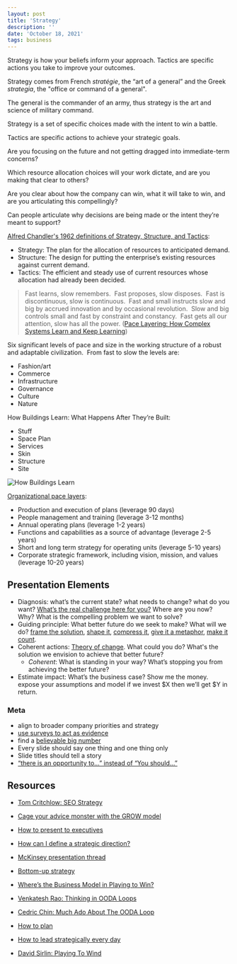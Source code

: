 ```yaml
---
layout: post
title: 'Strategy'
description: ''
date: 'October 18, 2021'
tags: business
---
```


Strategy is how your beliefs inform your approach. Tactics are specific actions you take to improve your outcomes.

Strategy comes from French _stratégie_, the “art of a general” and the Greek _strategia_, the "office or command of a general".

The general is the commander of an army, thus strategy is the art and science of military command.

Strategy is a set of specific choices made with the intent to win a battle.

Tactics are specific actions to achieve your strategic goals.

Are you focusing on the future and not getting dragged into immediate-term concerns?

Which resource allocation choices will your work dictate, and are you making that clear to others?

Are you clear about how the company can win, what it will take to win, and are you articulating this compellingly?

Can people articulate why decisions are being made or the intent they’re meant to support?

[Alfred Chandler's 1962 definitions of Strategy, Structure, and Tactics](https://www.amazon.com/Strategy-Structure-Chapters-Industrial-Enterprise/dp/158798198X):
- Strategy: The plan for the allocation of resources to anticipated demand.
- Structure: The design for putting the enterprise’s existing resources against current demand.
- Tactics: The efficient and steady use of current resources whose allocation had already been decided.

> Fast learns, slow remembers.  Fast proposes, slow disposes.  Fast is discontinuous, slow is continuous.  Fast and small instructs slow and big by accrued innovation and by occasional revolution.  Slow and big controls small and fast by constraint and constancy.  Fast gets all our attention, slow has all the power. ([Pace Layering: How Complex Systems Learn and Keep Learning](https://jods.mitpress.mit.edu/pub/issue3-brand/release/2))

Six significant levels of pace and size in the working structure of a robust and adaptable civilization.  From fast to slow the levels are:
- Fashion/art
- Commerce
- Infrastructure
- Governance
- Culture
- Nature 

How Buildings Learn: What Happens After They’re Built:
- Stuff
- Space Plan
- Services
- Skin
- Structure
- Site

![How Buildings Learn](https://resize-v3.pubpub.org/eyJidWNrZXQiOiJhc3NldHMucHVicHViLm9yZyIsImtleSI6Im52YjdjYzdsLzAxNTEzNzgyMDEwNzQ3LnBuZyIsImVkaXRzIjp7InJlc2l6ZSI6eyJ3aWR0aCI6ODAwLCJmaXQiOiJpbnNpZGUiLCJ3aXRob3V0RW5sYXJnZW1lbnQiOnRydWV9fX0=)

[Organizational pace layers](https://www.cpj.fyi/pace-layers-for-organization/):
- Production and execution of plans (leverage 90 days)
- People management and training (leverage 3-12 months)
- Annual operating plans (leverage 1-2 years)
- Functions and capabilities as a source of advantage (leverage 2-5 years)
- Short and long term strategy for operating units (leverage 5-10 years)
- Corporate strategic framework, including vision, mission, and values (leverage 10-20 years)

## Presentation Elements

- Diagnosis: what’s the current state? what needs to change? what do you want? [What’s the real challenge here for you?](https://lukasmurdock.com/useful-questions/) Where are you now? Why? What is the compelling problem we want to solve?
- Guiding principle: What better future do we seek to make? What will we do? [frame the solution](https://commoncog.com/obviously-awesome/), [shape it](https://basecamp.com/shapeup/1.1-chapter-02), [compress it](https://www.eugenewei.com/blog/2017/5/11/jpeg-your-ideas), [give it a metaphor](https://interactionmagic.com/Metaphors-mold-minds), [make it count](https://lukasmurdock.com/make-it-count/).
- Coherent actions: [Theory of change](http://www.aaronsw.com/weblog/theoryofchange). What could you do? What's the solution we envision to achieve that better future?
    - _Coherent_: What is standing in your way? What’s stopping you from achieving the better future?
- Estimate impact: What’s the business case? Show me the money. expose your assumptions and model if we invest $X then we’ll get $Y in return.

### Meta

- align to broader company priorities and strategy
- [use surveys to act as evidence](https://newsletter.seomba.com/p/using-surveys-to-increase-executive)
- find a [believable big number](https://newsletter.seomba.com/p/managing-expectations-by-finding)
- Every slide should say one thing and one thing only
- Slide titles should tell a story
- [“there is an opportunity to…” instead of “You should…”](https://newsletter.seomba.com/p/the-consultants-stance)


## Resources

- [Tom Critchlow: SEO Strategy](https://newsletter.seomba.com/p/how-to-make-an-seo-strategy)

- [Cage your advice monster with the GROW model](https://critter.blog/2022/09/09/cage-your-advice-monster-with-the-grow-model/)

- [How to present to executives](https://lethain.com/present-to-executives/?utm_source=stefanjudis)

- [How can I define a strategic direction?](https://newsletter.buditanrim.co/p/dear-budi-my-team-is-focusing-on)

- [McKinsey presentation thread](https://twitter.com/polak_jasper/status/1550816018158833667?s=20&t=Zue2_m53l4vaiPt6WVyoww)

- [Bottom-up strategy](https://theoverlap.substack.com/p/bottom-up-strategy)

- [Where’s the Business Model in Playing to Win?](https://rogermartin.medium.com/wheres-the-business-model-in-playing-to-win-33dfb8e87354)

- [Venkatesh Rao: Thinking in OODA Loops](https://www.ribbonfarm.com/2021/12/06/thinking-in-ooda-loops/)
- [Cedric Chin: Much Ado About The OODA Loop](https://commoncog.com/much-ado-about-the-ooda-loop/)

- [How to plan](https://kellanem.com/notes/how-to-plan)

- [How to lead strategically every day](https://www.lenareinhard.com/articles/how-to-lead-strategically-every-day)

- [David Sirlin: Playing To Wind](https://www.sirlin.net/ptw)
